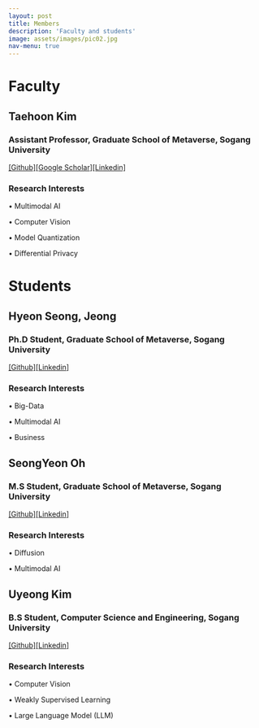 ```yaml
---
layout: post
title: Members
description: 'Faculty and students'
image: assets/images/pic02.jpg
nav-menu: true
---
```

# Faculty

## Taehoon Kim

### Assistant Professor, Graduate School of Metaverse, Sogang University
[[Github]](https://github.com/tgisaturday)[[Google Scholar]](https://scholar.google.com/citations?user=t3mz3rMAAAAJ&hl=ko)[[Linkedin]](https://www.linkedin.com/in/tgisaturday/)

### Research Interests
• Multimodal AI

• Computer Vision

• Model Quantization

• Differential Privacy

# Students

##  Hyeon Seong, Jeong

### Ph.D Student, Graduate School of Metaverse, Sogang University
[[Github]](https://github.com/jayhyeonseong)[[Linkedin]](https://www.linkedin.com/in/%ED%98%84%EC%84%B1-%EC%A0%95-b7072a315/)

### Research Interests
• Big-Data

• Multimodal AI

• Business

##  SeongYeon Oh

### M.S Student, Graduate School of Metaverse, Sogang University
[[Github]](https://github.com/Code-SY95)[[Linkedin]](https://www.linkedin.com/in/seongyeon-oh-248a86301/)

### Research Interests
• Diffusion

• Multimodal AI

##  Uyeong Kim

### B.S Student, Computer Science and Engineering, Sogang University
[[Github]](https://github.com/drew0523)[[Linkedin]](https://www.linkedin.com/in/drew0523/)

### Research Interests
• Computer Vision

• Weakly Supervised Learning

• Large Language Model (LLM)
